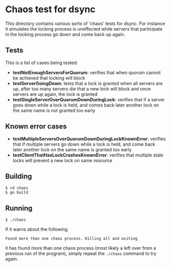 
Chaos test for dsync
====================

This directory contains various sorts of 'chaos' tests for dsync. For instance it simulates the locking process is uneffected while servers that participate in the locking process go down and come back up again.

Tests
-----

This is a list of cases being tested:
- **testNotEnoughServersForQuorum**: verifies that when quorum cannot be achieved that locking will block
- **testServerGoingDown**: tests that a lock is granted when all servers are up, after too many servers die that a new lock will block and once servers are up again, the lock is granted
- **testSingleServerOverQuorumDownDuringLock**: verifies that if a server goes down while a lock is held, and comes back later another lock on the same name is not granted too early

Known error cases
-----------------

- **testMultipleServersOverQuorumDownDuringLockKnownError**: verifies that if multiple servers go down while a lock is held, and come back later another lock on the same name is granted too early
- **testClientThatHasLockCrashesKnownError**: verifies that multiple stale locks will prevent a new lock on same resource

Building
--------

```
$ cd chaos
$ go build
```
 
Running
-------

```
$ ./chaos
```

If it warns about the following

```
Found more than one chaos process. Killing all and exiting
```

it has found more than one chaos process (most likely a left over from a previous run of the program), simply repeat the `./chaos` command to try again.
